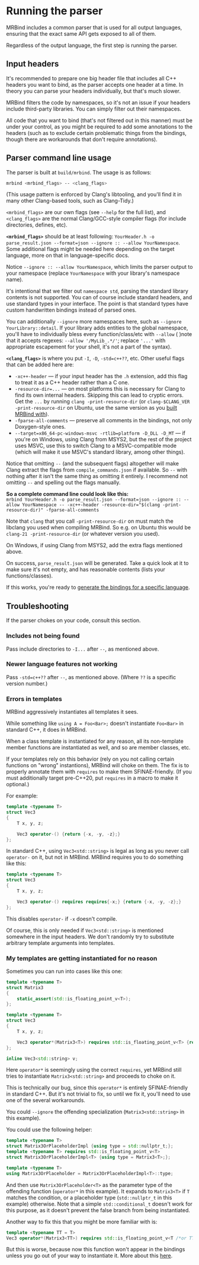 # Running the parser

MRBind includes a common parser that is used for all output languages, ensuring that the exact same API gets exposed to all of them.

Regardless of the output language, the first step is running the parser.

## Input headers

It's recommended to prepare one big header file that includes all C++ headers you want to bind, as the parser accepts one header at a time. In theory you can parse your headers individually, but that's much slower.

MRBind filters the code by namespaces, so it's not an issue if your headers include third-party libraries. You can simply filter out their namespaces.

All code that you want to bind (that's not filtered out in this manner) must be under your control, as you might be required to add some annotations to the headers (such as to exclude certain problematic things from the bindings, though there are workarounds that don't require annotations).

## Parser command line usage

The parser is built at `build/mrbind`. The usage is as follows:
```sh
mrbind <mrbind_flags> -- <clang_flags>
```
(This usage pattern is enforced by Clang's libtooling, and you'll find it in many other Clang-based tools, such as Clang-Tidy.)

`<mrbind_flags>` are our own flags (see `--help` for the full list), and `<clang_flags>` are the normal Clang/GCC-style compiler flags (for include directories, defines, etc).

**`<mrbind_flags>`** should be at least following: `YourHeader.h -o parse_result.json --format=json --ignore :: --allow YourNamespace`. Some additional flags might be needed here depending on the target language, more on that in language-specific docs.

Notice `--ignore :: --allow YourNamespace`, which limits the parser output to your namespace (replace `YourNamespace` with your library's namespace name).

It's intentional that we filter out `namespace std`, parsing the standard library contents is not supported. You can of course include standard headers, and use standard types in your interface. The point is that standard types have custom handwritten bindings instead of parsed ones.

You can additionally `--ignore` more namespaces here, such as `--ignore YourLibrary::detail`. If your library adds entities to the global namespace, you'll have to individually bless every function/class/etc with `--allow` ( )note that it accepts regexes: `--allow '/MyLib_.*/'`; replace `'...'` with appropriate escapement for your shell, it's not a part of the syntax).

**`<clang_flags>`** is where you put `-I`, `-D`, `-std=c++??`, etc. Other useful flags that can be added here are:

* `-xc++-header` — if your input header has the `.h` extension, add this flag to treat it as a C++ header rather than a C one.
* `-resource-dir=...` — on most platforms this is necessary for Clang to find its own internal headers. Skipping this can lead to cryptic errors. Get the `...` by running `clang -print-resource-dir` (or `clang-$CLANG_VER -print-resource-dir` on Ubuntu, use the same version as you [built MRBind with](./building_mrbind.md)).
* `-fparse-all-comments` — preserve all comments in the bindings, not only Doxygen-style ones.
* `--target=x86_64-pc-windows-msvc -rtlib=platform -D_DLL -D_MT` — if you're on Windows, using Clang from MSYS2, but the rest of the project uses MSVC, use this to switch Clang to a MSVC-compatible mode (which will make it use MSVC's standard library, among other things).

Notice that omitting `--` (and the subsequent flags) altogether will make Clang extract the flags from `compile_commands.json` if available. So `--` with nothing after it isn't the same thing as omitting it entirely. I recommend not omitting `--` and spelling out the flags manually.

**So a complete command line could look like this:**<br/>
`mrbind YourHeader.h -o parse_result.json --format=json --ignore :: --allow YourNamespace -- -xc++-header -resource-dir="$(clang -print-resource-dir)" -fparse-all-comments`

Note that `clang` that you call `-print-resource-dir` on must match the libclang you used when compiling MRBind. So e.g. on Ubuntu this would be `clang-21 -print-resource-dir` (or whatever version you used).

On Windows, if using Clang from MSYS2, add the extra flags mentioned above.

On success, `parse_result.json` will be generated. Take a quick look at it to make sure it's not empty, and has reasonable contents (lists your functions/classes).

If this works, you're ready to [generate the bindings for a specific language](/README.md#usage).

## Troubleshooting

If the parser chokes on your code, consult this section.

### Includes not being found

Pass include directories to `-I...` after `--`, as mentioned above.

### Newer language features not working

Pass `-std=c++??` after `--`, as mentioned above. (Where `??` is a specific version number.)

### Errors in templates

MRBind aggressively instantiates all templates it sees.

While something like `using A = Foo<Bar>;` doesn't instantiate `Foo<Bar>` in standard C++, it does in MRBind.

When a class template is instantiated for any reason, all its non-template member functions are instantiated as well, and so are member classes, etc.

If your templates rely on this behavior (rely on you not calling certain functions on "wrong" instantions), MRBind will choke on them. The fix is to properly annotate them with `requires` to make them SFINAE-friendly. (If you must additionally target pre-C++20, put `requires` in a macro to make it optional.)

For example:

```cpp
template <typename T>
struct Vec3
{
    T x, y, z;

    Vec3 operator-() {return {-x, -y, -z};}
};
```

In standard C++, using `Vec3<std::string>` is legal as long as you never call `operator-` on it, but not in MRBind. MRBind requires you to do something like this:

```cpp
template <typename T>
struct Vec3
{
    T x, y, z;

    Vec3 operator-() requires requires{-x;} {return {-x, -y, -z};}
};
```
This disables `operator-` if `-x` doesn't compile.

Of course, this is only needed if `Vec3<std::string>` is mentioned somewhere in the input headers. We don't randomly try to substitute arbitrary template arguments into templates.

### My templates are getting instantiated for no reason

Sometimes you can run into cases like this one:
```cpp
template <typename T>
struct Matrix3
{
    static_assert(std::is_floating_point_v<T>);
};

template <typename T>
struct Vec3
{
    T x, y, z;

    Vec3 operator*(Matrix3<T>) requires std::is_floating_point_v<T> {return {};}
};

inline Vec3<std::string> v;
```

Here `operator*` is seemingly using the correct `requires`, yet MRBind still tries to instantiate `Matrix3<std::string>` and proceeds to choke on it.

This is technically our bug, since this `operator*` is entirely SFINAE-friendly in standard C++. But it's not trivial to fix, so until we fix it, you'll need to use one of the several workarounds.

You could `--ignore` the offending specialization (`Matrix3<std::string>` in this example).

You could use the following helper:
```cpp
template <typename T>
struct Matrix3OrPlaceholderImpl {using type = std::nullptr_t;};
template <typename T> requires std::is_floating_point_v<T>
struct Matrix3OrPlaceholderImpl<T> {using type = Matrix3<T>;};

template <typename T>
using Matrix3OrPlaceholder = Matrix3OrPlaceholderImpl<T>::type;
```
And then use `Matrix3OrPlaceholder<T>` as the parameter type of the offending function (`operator*` in this example). It expands to `Matrix3<T>` if `T` matches the condition, or a placeholder type (`std::nullptr_t` in this example) otherwise. Note that a simple `std::conditional_t` doesn't work for this purpose, as it doesn't prevent the false branch from being instantiated.

Another way to fix this that you might be more familiar with is:
```cpp
template <typename TT = T>
Vec3 operator*(Matrix3<TT>) requires std::is_floating_point_v<T /*or TT*/> {return {};}
```
But this is worse, because now this function won't appear in the bindings unless you go out of your way to instantiate it. More about this [here](TODO_link).
